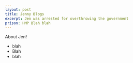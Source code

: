 ```yaml
---
layout: post
title: Jenny Blogs
excerpt: Jen was arrested for overthrowing the government
prison: HMP Blah blah
---
```

About Jen!

* blah
* Blah
* blah
